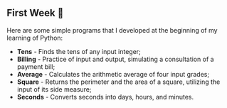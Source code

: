 ## First Week​ :rocket: ##



Here are some simple programs that I developed at the beginning of my learning of Python:



- **Tens** - Finds the tens of any input integer;
- **Billing** - Practice of input and output, simulating a consultation of a payment bill; 
- **Average** - Calculates the arithmetic average of four input grades;
- **Square** - Returns the perimeter and the area of a square, utilizing the input of its side measure;
- **Seconds** - Converts seconds into days, hours, and minutes.
